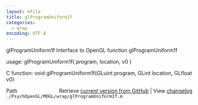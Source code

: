 ```yaml
---
layout: mfile
title: glProgramUniform1f
categories:
  - wrap
encoding: UTF-8
---
```


glProgramUniform1f  Interface to OpenGL function glProgramUniform1f  

usage:  glProgramUniform1f( program, location, v0 )  

C function:  void glProgramUniform1f(GLuint program, GLint location, GLfloat v0)  


<div class="code_header" style="text-align:right;">
  <span style="float:left;">Path&nbsp;&nbsp;</span> <span class="counter">Retrieve <a href=
  "https://raw.github.com/Psychtoolbox-3/Psychtoolbox-3/beta/./PsychOpenGL/MOGL/wrap/glProgramUniform1f.m">current version from GitHub</a> | View <a href=
  "https://github.com/Psychtoolbox-3/Psychtoolbox-3/commits/beta/./PsychOpenGL/MOGL/wrap/glProgramUniform1f.m">changelog</a></span>
</div>
<div class="code">
  <code>./PsychOpenGL/MOGL/wrap/glProgramUniform1f.m</code>
</div>
